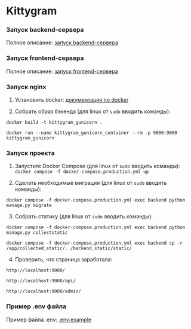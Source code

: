 # Kittygram

### Запуск backend-сервера

Полное описание: [запуск backend-сервера](https://github.com/WolfMTK/kittygram_final/blob/main/backend/README.md)

### Запуск frontend-сервера

Полное описание: [запуск frontend-сервера](https://github.com/WolfMTK/kittygram_final/blob/main/frontend/README.md)

### Запуск nginx

1. Установить docker: [документация по docker](https://docs.docker.com/engine/install/)

2. Собрать образ бэкенда (для linux от `sudo` вводить команды):

`docker build -t kittygram_gunicorn .`

`docker run --name kittygram_gunicorn_container --rm -p 9000:9000 kittygram_gunicorn`

### Запуск проекта

1. Запустите Docker Compose (для linux от `sudo` вводить команды): `docker compose -f docker-compose.production.yml up`

2. Сделать необходимые миграции (для linux от `sudo` вводить команды):

`docker compose -f docker-compose.production.yml exec backend python manage.py migrate`

3. Собрать статику (для linux от `sudo` вводить команды):

`docker compose -f docker-compose.production.yml exec backend python manage.py collectstatic`

`docker compose -f docker-compose.production.yml exec backend cp -r /app/collected_static/. /backend_static/static/`

4. Проверить, что страница заработала:

`http://localhost:9000/`

`http://localhost:9000/api/`

`http://localhost:9000/admin/`

### Пример .env файла

Пример файла .env: [.env.example](https://github.com/WolfMTK/kittygram_final/blob/main/.env.example)
